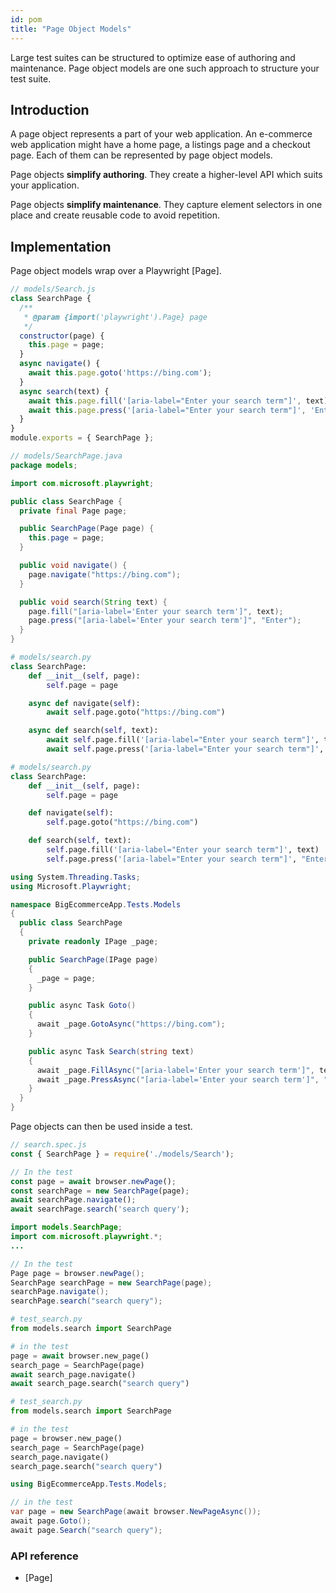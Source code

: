 ```yaml
---
id: pom
title: "Page Object Models"
---
```


Large test suites can be structured to optimize ease of authoring and maintenance. Page object models are one such
approach to structure your test suite.

<!-- TOC -->

## Introduction

A page object represents a part of your web application. An e-commerce web application might have a home page, a
listings page and a checkout page. Each of them can be represented by page object models.

Page objects **simplify authoring**. They create a higher-level API which suits your application.

Page objects **simplify maintenance**. They capture element selectors in one place and create reusable code to avoid
repetition.

## Implementation

Page object models wrap over a Playwright [Page].

```js
// models/Search.js
class SearchPage {
  /**
   * @param {import('playwright').Page} page 
   */
  constructor(page) {
    this.page = page;
  }
  async navigate() {
    await this.page.goto('https://bing.com');
  }
  async search(text) {
    await this.page.fill('[aria-label="Enter your search term"]', text);
    await this.page.press('[aria-label="Enter your search term"]', 'Enter');
  }
}
module.exports = { SearchPage };
```

```java
// models/SearchPage.java
package models;

import com.microsoft.playwright;

public class SearchPage {
  private final Page page;

  public SearchPage(Page page) {
    this.page = page;
  }

  public void navigate() {
    page.navigate("https://bing.com");
  }

  public void search(String text) {
    page.fill("[aria-label='Enter your search term']", text);
    page.press("[aria-label='Enter your search term']", "Enter");
  }
}
```

```python async
# models/search.py
class SearchPage:
    def __init__(self, page):
        self.page = page

    async def navigate(self):
        await self.page.goto("https://bing.com")

    async def search(self, text):
        await self.page.fill('[aria-label="Enter your search term"]', text)
        await self.page.press('[aria-label="Enter your search term"]', "Enter")
```

```python sync
# models/search.py
class SearchPage:
    def __init__(self, page):
        self.page = page

    def navigate(self):
        self.page.goto("https://bing.com")

    def search(self, text):
        self.page.fill('[aria-label="Enter your search term"]', text)
        self.page.press('[aria-label="Enter your search term"]', "Enter")
```

```csharp
using System.Threading.Tasks;
using Microsoft.Playwright;

namespace BigEcommerceApp.Tests.Models
{
  public class SearchPage
  {
    private readonly IPage _page;

    public SearchPage(IPage page)
    {
      _page = page;
    }

    public async Task Goto()
    {
      await _page.GotoAsync("https://bing.com");
    }

    public async Task Search(string text)
    {
      await _page.FillAsync("[aria-label='Enter your search term']", text);
      await _page.PressAsync("[aria-label='Enter your search term']", "Enter");
    }
  }
}
```

Page objects can then be used inside a test.

```js
// search.spec.js
const { SearchPage } = require('./models/Search');

// In the test
const page = await browser.newPage();
const searchPage = new SearchPage(page);
await searchPage.navigate();
await searchPage.search('search query');
```

```java
import models.SearchPage;
import com.microsoft.playwright.*;
...

// In the test
Page page = browser.newPage();
SearchPage searchPage = new SearchPage(page);
searchPage.navigate();
searchPage.search("search query");
```

```python async
# test_search.py
from models.search import SearchPage

# in the test
page = await browser.new_page()
search_page = SearchPage(page)
await search_page.navigate()
await search_page.search("search query")
```

```python sync
# test_search.py
from models.search import SearchPage

# in the test
page = browser.new_page()
search_page = SearchPage(page)
search_page.navigate()
search_page.search("search query")
```

```csharp
using BigEcommerceApp.Tests.Models;

// in the test
var page = new SearchPage(await browser.NewPageAsync());
await page.Goto();
await page.Search("search query");
```

### API reference

- [Page]
